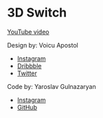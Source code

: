 # 3D Switch

[YouTube video](https://youtu.be/Hv2yn_4YA34)

Design by: Voicu Apostol

- [Instagram](https://www.instagram.com/cerpow/)
- [Dribbble](https://dribbble.com/cerpow)
- [Twitter](https://twitter.com/cerpow)

Code by: Yaroslav Gulnazaryan

- [Instagram](https://www.instagram.com/frontend_sensei/)
- [GitHub](https://github.com/frontend-sensei)
